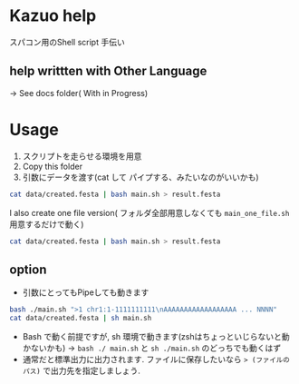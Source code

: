 # Kazuo help
スパコン用のShell script 手伝い

## help writtten with Other Language
-> See docs folder( With in Progress)

# Usage
1. スクリプトを走らせる環境を用意
2. Copy this folder
3. 引数にデータを渡す(cat して パイプする、みたいなのがいいかも)

```bash
cat data/created.festa | bash main.sh > result.festa
```

I also create one file version( フォルダ全部用意しなくても `main_one_file.sh` 用意するだけで動く)

```bash
cat data/created.festa | bash main.sh > result.festa
```
## option
- 引数にとってもPipeしても動きます
``` bash
bash ./main.sh ">1 chr1:1-1111111111\nAAAAAAAAAAAAAAAAAA ... NNNN"
cat data/created.festa | sh main.sh
```
- Bash で動く前提ですが, sh 環境で動きます(zshはちょっといじらないと動かないかも) -> `bash ./ main.sh` と `sh ./main.sh` のどっちでも動くはず
- 通常だと標準出力に出力されます. ファイルに保存したいなら `> (ファイルのパス)` で出力先を指定しましょう.
